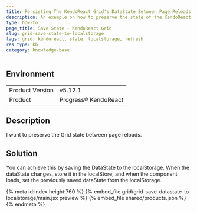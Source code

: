 ```yaml
---
title: Persisting The KendoReact Grid's DataState Between Page Reloads
description: An example on how to preserve the state of the KendoReact Grid.
type: how-to
page_title: Save State - KendoReact Grid
slug: grid-save-state-to-localstorage
tags: grid, kendoreact, state, localstorage, refresh
res_type: kb
category: knowledge-base
---
```


## Environment

<table>
<tbody>
<tr>
<td>Product Version</td>
<td>v5.12.1</td>
</tr>
<tr>
<td>Product</td>
<td>Progress® KendoReact</td>
</tr>
</tbody>
</table>


## Description

I want to preserve the Grid state between page reloads.

## Solution

You can achieve this by saving the DataState to the localStorage. When the dataState changes, store it in the localStore, and when the component loads, set the previously saved dataState from the localStorage.

{% meta id:index height:760 %}
{% embed_file grid/grid-save-datastate-to-localstorage/main.jsx preview %}
{% embed_file shared/products.json %}
{% endmeta %}
